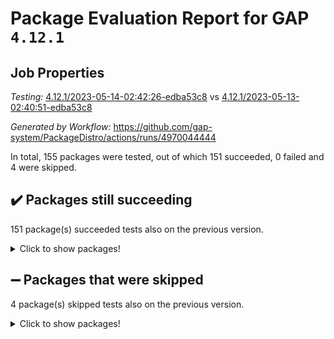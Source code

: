 # Package Evaluation Report for GAP `4.12.1`

## Job Properties

*Testing:* [4.12.1/2023-05-14-02:42:26-edba53c8](https://github.com/gap-system/PackageDistro/blob/data/reports/4.12.1/2023-05-14-02:42:26-edba53c8) vs [4.12.1/2023-05-13-02:40:51-edba53c8](https://github.com/gap-system/PackageDistro/blob/data/reports/4.12.1/2023-05-13-02:40:51-edba53c8)

*Generated by Workflow:* https://github.com/gap-system/PackageDistro/actions/runs/4970044444

In total, 155 packages were tested, out of which 151 succeeded, 0 failed and 4 were skipped.

## :heavy_check_mark: Packages still succeeding

151 package(s) succeeded tests also on the previous version.
<details><summary>Click to show packages!</summary>

- 4ti2interface 2023.02-04 [(success)](https://github.com/gap-system/PackageDistro/actions/runs/4970044444/jobs/8893751540)
- ace 5.6.2 [(success)](https://github.com/gap-system/PackageDistro/actions/runs/4970044444/jobs/8893751650)
- aclib 1.3.2 [(success)](https://github.com/gap-system/PackageDistro/actions/runs/4970044444/jobs/8893751733)
- agt 0.3.1 [(success)](https://github.com/gap-system/PackageDistro/actions/runs/4970044444/jobs/8893751835)
- alnuth 3.2.1 [(success)](https://github.com/gap-system/PackageDistro/actions/runs/4970044444/jobs/8893751930)
- anupq 3.3.0 [(success)](https://github.com/gap-system/PackageDistro/actions/runs/4970044444/jobs/8893752012)
- atlasrep 2.1.6 [(success)](https://github.com/gap-system/PackageDistro/actions/runs/4970044444/jobs/8893752091)
- autodoc 2022.10.20 [(success)](https://github.com/gap-system/PackageDistro/actions/runs/4970044444/jobs/8893752188)
- automata 1.15 [(success)](https://github.com/gap-system/PackageDistro/actions/runs/4970044444/jobs/8893752277)
- automgrp 1.3.2 [(success)](https://github.com/gap-system/PackageDistro/actions/runs/4970044444/jobs/8893752359)
- autpgrp 1.11 [(success)](https://github.com/gap-system/PackageDistro/actions/runs/4970044444/jobs/8893752444)
- cap 2023.05-04 [(success)](https://github.com/gap-system/PackageDistro/actions/runs/4970044444/jobs/8893752513)
- caratinterface 2.3.5 [(success)](https://github.com/gap-system/PackageDistro/actions/runs/4970044444/jobs/8893752594)
- cddinterface 2022.11.01 [(success)](https://github.com/gap-system/PackageDistro/actions/runs/4970044444/jobs/8893752656)
- circle 1.6.6 [(success)](https://github.com/gap-system/PackageDistro/actions/runs/4970044444/jobs/8893752722)
- classicpres 1.22 [(success)](https://github.com/gap-system/PackageDistro/actions/runs/4970044444/jobs/8893752793)
- cohomolo 1.6.11 [(success)](https://github.com/gap-system/PackageDistro/actions/runs/4970044444/jobs/8893752859)
- congruence 1.2.5 [(success)](https://github.com/gap-system/PackageDistro/actions/runs/4970044444/jobs/8893752933)
- corelg 1.56 [(success)](https://github.com/gap-system/PackageDistro/actions/runs/4970044444/jobs/8893753016)
- crime 1.6 [(success)](https://github.com/gap-system/PackageDistro/actions/runs/4970044444/jobs/8893753082)
- crisp 1.4.6 [(success)](https://github.com/gap-system/PackageDistro/actions/runs/4970044444/jobs/8893753152)
- crypting 0.10.4 [(success)](https://github.com/gap-system/PackageDistro/actions/runs/4970044444/jobs/8893753229)
- cryst 4.1.26 [(success)](https://github.com/gap-system/PackageDistro/actions/runs/4970044444/jobs/8893753288)
- crystcat 1.1.10 [(success)](https://github.com/gap-system/PackageDistro/actions/runs/4970044444/jobs/8893753366)
- ctbllib 1.3.5 [(success)](https://github.com/gap-system/PackageDistro/actions/runs/4970044444/jobs/8893753428)
- cubefree 1.19 [(success)](https://github.com/gap-system/PackageDistro/actions/runs/4970044444/jobs/8893753483)
- curlinterface 2.3.1 [(success)](https://github.com/gap-system/PackageDistro/actions/runs/4970044444/jobs/8893753537)
- cvec 2.8.1 [(success)](https://github.com/gap-system/PackageDistro/actions/runs/4970044444/jobs/8893753605)
- datastructures 0.3.0 [(success)](https://github.com/gap-system/PackageDistro/actions/runs/4970044444/jobs/8893753675)
- deepthought 1.0.6 [(success)](https://github.com/gap-system/PackageDistro/actions/runs/4970044444/jobs/8893753737)
- design 1.8 [(success)](https://github.com/gap-system/PackageDistro/actions/runs/4970044444/jobs/8893753778)
- difsets 2.3.1 [(success)](https://github.com/gap-system/PackageDistro/actions/runs/4970044444/jobs/8893753820)
- digraphs 1.6.2 [(success)](https://github.com/gap-system/PackageDistro/actions/runs/4970044444/jobs/8893753863)
- edim 1.3.7 [(success)](https://github.com/gap-system/PackageDistro/actions/runs/4970044444/jobs/8893753899)
- example 4.3.4 [(success)](https://github.com/gap-system/PackageDistro/actions/runs/4970044444/jobs/8893753937)
- examplesforhomalg 2023.02-04 [(success)](https://github.com/gap-system/PackageDistro/actions/runs/4970044444/jobs/8893753987)
- factint 1.6.3 [(success)](https://github.com/gap-system/PackageDistro/actions/runs/4970044444/jobs/8893754035)
- ferret 1.0.9 [(success)](https://github.com/gap-system/PackageDistro/actions/runs/4970044444/jobs/8893754079)
- fga 1.5.0 [(success)](https://github.com/gap-system/PackageDistro/actions/runs/4970044444/jobs/8893754122)
- fining 1.5.5 [(success)](https://github.com/gap-system/PackageDistro/actions/runs/4970044444/jobs/8893754174)
- float 1.0.3 [(success)](https://github.com/gap-system/PackageDistro/actions/runs/4970044444/jobs/8893754214)
- format 1.4.3 [(success)](https://github.com/gap-system/PackageDistro/actions/runs/4970044444/jobs/8893754258)
- forms 1.2.9 [(success)](https://github.com/gap-system/PackageDistro/actions/runs/4970044444/jobs/8893754298)
- fplsa 1.2.6 [(success)](https://github.com/gap-system/PackageDistro/actions/runs/4970044444/jobs/8893754333)
- fr 2.4.12 [(success)](https://github.com/gap-system/PackageDistro/actions/runs/4970044444/jobs/8893754373)
- francy 2.0.3 [(success)](https://github.com/gap-system/PackageDistro/actions/runs/4970044444/jobs/8893754406)
- fwtree 1.3 [(success)](https://github.com/gap-system/PackageDistro/actions/runs/4970044444/jobs/8893754446)
- gapdoc 1.6.6 [(success)](https://github.com/gap-system/PackageDistro/actions/runs/4970044444/jobs/8893754495)
- gauss 2023.02-04 [(success)](https://github.com/gap-system/PackageDistro/actions/runs/4970044444/jobs/8893754532)
- gaussforhomalg 2023.02-04 [(success)](https://github.com/gap-system/PackageDistro/actions/runs/4970044444/jobs/8893754568)
- gbnp 1.0.5 [(success)](https://github.com/gap-system/PackageDistro/actions/runs/4970044444/jobs/8893754597)
- generalizedmorphismsforcap 2023.03-01 [(success)](https://github.com/gap-system/PackageDistro/actions/runs/4970044444/jobs/8893754631)
- genss 1.6.8 [(success)](https://github.com/gap-system/PackageDistro/actions/runs/4970044444/jobs/8893754663)
- gradedmodules 2023.02-04 [(success)](https://github.com/gap-system/PackageDistro/actions/runs/4970044444/jobs/8893754697)
- gradedringforhomalg 2023.02-04 [(success)](https://github.com/gap-system/PackageDistro/actions/runs/4970044444/jobs/8893754728)
- grape 4.9.0 [(success)](https://github.com/gap-system/PackageDistro/actions/runs/4970044444/jobs/8893754765)
- groupoids 1.73 [(success)](https://github.com/gap-system/PackageDistro/actions/runs/4970044444/jobs/8893754801)
- grpconst 2.6.4 [(success)](https://github.com/gap-system/PackageDistro/actions/runs/4970044444/jobs/8893754833)
- guarana 0.96.3 [(success)](https://github.com/gap-system/PackageDistro/actions/runs/4970044444/jobs/8893754864)
- guava 3.18 [(success)](https://github.com/gap-system/PackageDistro/actions/runs/4970044444/jobs/8893754890)
- hap 1.55 [(success)](https://github.com/gap-system/PackageDistro/actions/runs/4970044444/jobs/8893754927)
- hapcryst 0.1.15 [(success)](https://github.com/gap-system/PackageDistro/actions/runs/4970044444/jobs/8893754964)
- hecke 1.5.3 [(success)](https://github.com/gap-system/PackageDistro/actions/runs/4970044444/jobs/8893755003)
- help 3.5 [(success)](https://github.com/gap-system/PackageDistro/actions/runs/4970044444/jobs/8893755045)
- homalg 2023.02-05 [(success)](https://github.com/gap-system/PackageDistro/actions/runs/4970044444/jobs/8893755079)
- homalgtocas 2023.02-04 [(success)](https://github.com/gap-system/PackageDistro/actions/runs/4970044444/jobs/8893755114)
- idrel 2.45 [(success)](https://github.com/gap-system/PackageDistro/actions/runs/4970044444/jobs/8893755151)
- images 1.3.1 [(success)](https://github.com/gap-system/PackageDistro/actions/runs/4970044444/jobs/8893755188)
- intpic 0.3.0 [(success)](https://github.com/gap-system/PackageDistro/actions/runs/4970044444/jobs/8893755219)
- io 4.8.1 [(success)](https://github.com/gap-system/PackageDistro/actions/runs/4970044444/jobs/8893755261)
- io_forhomalg 2023.02-04 [(success)](https://github.com/gap-system/PackageDistro/actions/runs/4970044444/jobs/8893755297)
- irredsol 1.4.4 [(success)](https://github.com/gap-system/PackageDistro/actions/runs/4970044444/jobs/8893755337)
- json 2.1.1 [(success)](https://github.com/gap-system/PackageDistro/actions/runs/4970044444/jobs/8893755367)
- jupyterkernel 1.5.0 [(success)](https://github.com/gap-system/PackageDistro/actions/runs/4970044444/jobs/8893755409)
- jupyterviz 1.5.6 [(success)](https://github.com/gap-system/PackageDistro/actions/runs/4970044444/jobs/8893755452)
- kan 1.35 [(success)](https://github.com/gap-system/PackageDistro/actions/runs/4970044444/jobs/8893755490)
- kbmag 1.5.11 [(success)](https://github.com/gap-system/PackageDistro/actions/runs/4970044444/jobs/8893755540)
- laguna 3.9.6 [(success)](https://github.com/gap-system/PackageDistro/actions/runs/4970044444/jobs/8893755594)
- liealgdb 2.2.1 [(success)](https://github.com/gap-system/PackageDistro/actions/runs/4970044444/jobs/8893755658)
- liepring 2.8 [(success)](https://github.com/gap-system/PackageDistro/actions/runs/4970044444/jobs/8893755707)
- liering 2.4.2 [(success)](https://github.com/gap-system/PackageDistro/actions/runs/4970044444/jobs/8893755773)
- linearalgebraforcap 2023.05-02 [(success)](https://github.com/gap-system/PackageDistro/actions/runs/4970044444/jobs/8893755832)
- localizeringforhomalg 2023.02-04 [(success)](https://github.com/gap-system/PackageDistro/actions/runs/4970044444/jobs/8893755903)
- loops 3.4.3 [(success)](https://github.com/gap-system/PackageDistro/actions/runs/4970044444/jobs/8893755963)
- lpres 1.0.3 [(success)](https://github.com/gap-system/PackageDistro/actions/runs/4970044444/jobs/8893756025)
- majoranaalgebras 1.5.1 [(success)](https://github.com/gap-system/PackageDistro/actions/runs/4970044444/jobs/8893756097)
- mapclass 1.4.6 [(success)](https://github.com/gap-system/PackageDistro/actions/runs/4970044444/jobs/8893756154)
- matgrp 0.70 [(success)](https://github.com/gap-system/PackageDistro/actions/runs/4970044444/jobs/8893756221)
- matricesforhomalg 2023.02-04 [(success)](https://github.com/gap-system/PackageDistro/actions/runs/4970044444/jobs/8893756295)
- modisom 2.5.4 [(success)](https://github.com/gap-system/PackageDistro/actions/runs/4970044444/jobs/8893756364)
- modulepresentationsforcap 2023.05-01 [(success)](https://github.com/gap-system/PackageDistro/actions/runs/4970044444/jobs/8893756433)
- modules 2023.02-04 [(success)](https://github.com/gap-system/PackageDistro/actions/runs/4970044444/jobs/8893756504)
- monoidalcategories 2023.04-01 [(success)](https://github.com/gap-system/PackageDistro/actions/runs/4970044444/jobs/8893756577)
- nconvex 2022.09-01 [(success)](https://github.com/gap-system/PackageDistro/actions/runs/4970044444/jobs/8893756656)
- nilmat 1.4.2 [(success)](https://github.com/gap-system/PackageDistro/actions/runs/4970044444/jobs/8893756739)
- nock 1.5 [(success)](https://github.com/gap-system/PackageDistro/actions/runs/4970044444/jobs/8893756897)
- normalizinterface 1.3.5 [(success)](https://github.com/gap-system/PackageDistro/actions/runs/4970044444/jobs/8893756977)
- nq 2.5.10 [(success)](https://github.com/gap-system/PackageDistro/actions/runs/4970044444/jobs/8893757077)
- numericalsgps 1.3.1 [(success)](https://github.com/gap-system/PackageDistro/actions/runs/4970044444/jobs/8893757179)
- openmath 11.5.3 [(success)](https://github.com/gap-system/PackageDistro/actions/runs/4970044444/jobs/8893757314)
- orb 4.9.0 [(success)](https://github.com/gap-system/PackageDistro/actions/runs/4970044444/jobs/8893757399)
- packagemanager 1.4.1 [(success)](https://github.com/gap-system/PackageDistro/actions/runs/4970044444/jobs/8893757480)
- patternclass 2.4.3 [(success)](https://github.com/gap-system/PackageDistro/actions/runs/4970044444/jobs/8893757567)
- permut 2.0.4 [(success)](https://github.com/gap-system/PackageDistro/actions/runs/4970044444/jobs/8893757649)
- polenta 1.3.10 [(success)](https://github.com/gap-system/PackageDistro/actions/runs/4970044444/jobs/8893757729)
- polymaking 0.8.6 [(success)](https://github.com/gap-system/PackageDistro/actions/runs/4970044444/jobs/8893757808)
- primgrp 3.4.4 [(success)](https://github.com/gap-system/PackageDistro/actions/runs/4970044444/jobs/8893757914)
- profiling 2.5.2 [(success)](https://github.com/gap-system/PackageDistro/actions/runs/4970044444/jobs/8893758006)
- qpa 1.34 [(success)](https://github.com/gap-system/PackageDistro/actions/runs/4970044444/jobs/8893758098)
- quagroup 1.8.3 [(success)](https://github.com/gap-system/PackageDistro/actions/runs/4970044444/jobs/8893758182)
- radiroot 2.9 [(success)](https://github.com/gap-system/PackageDistro/actions/runs/4970044444/jobs/8893758295)
- rcwa 4.7.1 [(success)](https://github.com/gap-system/PackageDistro/actions/runs/4970044444/jobs/8893758383)
- rds 1.8 [(success)](https://github.com/gap-system/PackageDistro/actions/runs/4970044444/jobs/8893758492)
- recog 1.4.2 [(success)](https://github.com/gap-system/PackageDistro/actions/runs/4970044444/jobs/8893758579)
- repndecomp 1.3.0 [(success)](https://github.com/gap-system/PackageDistro/actions/runs/4970044444/jobs/8893758673)
- repsn 3.1.1 [(success)](https://github.com/gap-system/PackageDistro/actions/runs/4970044444/jobs/8893758751)
- resclasses 4.7.3 [(success)](https://github.com/gap-system/PackageDistro/actions/runs/4970044444/jobs/8893758818)
- ringsforhomalg 2023.02-05 [(success)](https://github.com/gap-system/PackageDistro/actions/runs/4970044444/jobs/8893758892)
- sco 2023.02-04 [(success)](https://github.com/gap-system/PackageDistro/actions/runs/4970044444/jobs/8893758963)
- scscp 2.4.1 [(success)](https://github.com/gap-system/PackageDistro/actions/runs/4970044444/jobs/8893759043)
- semigroups 5.2.1 [(success)](https://github.com/gap-system/PackageDistro/actions/runs/4970044444/jobs/8893759128)
- sglppow 2.3 [(success)](https://github.com/gap-system/PackageDistro/actions/runs/4970044444/jobs/8893759219)
- sgpviz 0.999.5 [(success)](https://github.com/gap-system/PackageDistro/actions/runs/4970044444/jobs/8893759295)
- simpcomp 2.1.14 [(success)](https://github.com/gap-system/PackageDistro/actions/runs/4970044444/jobs/8893759366)
- singular 2023.02.09 [(success)](https://github.com/gap-system/PackageDistro/actions/runs/4970044444/jobs/8893759442)
- sl2reps 1.1 [(success)](https://github.com/gap-system/PackageDistro/actions/runs/4970044444/jobs/8893759503)
- sla 1.5.3 [(success)](https://github.com/gap-system/PackageDistro/actions/runs/4970044444/jobs/8893759570)
- smallgrp 1.5.2 [(success)](https://github.com/gap-system/PackageDistro/actions/runs/4970044444/jobs/8893759651)
- smallsemi 0.6.13 [(success)](https://github.com/gap-system/PackageDistro/actions/runs/4970044444/jobs/8893759726)
- sonata 2.9.6 [(success)](https://github.com/gap-system/PackageDistro/actions/runs/4970044444/jobs/8893759813)
- sophus 1.27 [(success)](https://github.com/gap-system/PackageDistro/actions/runs/4970044444/jobs/8893759909)
- spinsym 1.5.2 [(success)](https://github.com/gap-system/PackageDistro/actions/runs/4970044444/jobs/8893759986)
- standardff 0.9.4 [(success)](https://github.com/gap-system/PackageDistro/actions/runs/4970044444/jobs/8893760048)
- symbcompcc 1.3.2 [(success)](https://github.com/gap-system/PackageDistro/actions/runs/4970044444/jobs/8893760128)
- thelma 1.3 [(success)](https://github.com/gap-system/PackageDistro/actions/runs/4970044444/jobs/8893760216)
- tomlib 1.2.9 [(success)](https://github.com/gap-system/PackageDistro/actions/runs/4970044444/jobs/8893760285)
- toolsforhomalg 2023.03-01 [(success)](https://github.com/gap-system/PackageDistro/actions/runs/4970044444/jobs/8893760367)
- toric 1.9.5 [(success)](https://github.com/gap-system/PackageDistro/actions/runs/4970044444/jobs/8893760432)
- toricvarieties 2022.07.13 [(success)](https://github.com/gap-system/PackageDistro/actions/runs/4970044444/jobs/8893760489)
- transgrp 3.6.4 [(success)](https://github.com/gap-system/PackageDistro/actions/runs/4970044444/jobs/8893760552)
- ugaly 4.0.3 [(success)](https://github.com/gap-system/PackageDistro/actions/runs/4970044444/jobs/8893760610)
- unipot 1.5 [(success)](https://github.com/gap-system/PackageDistro/actions/runs/4970044444/jobs/8893760673)
- unitlib 4.2.0 [(success)](https://github.com/gap-system/PackageDistro/actions/runs/4970044444/jobs/8893760730)
- utils 0.82 [(success)](https://github.com/gap-system/PackageDistro/actions/runs/4970044444/jobs/8893760790)
- uuid 0.7 [(success)](https://github.com/gap-system/PackageDistro/actions/runs/4970044444/jobs/8893760853)
- walrus 0.9991 [(success)](https://github.com/gap-system/PackageDistro/actions/runs/4970044444/jobs/8893760904)
- wedderga 4.10.3 [(success)](https://github.com/gap-system/PackageDistro/actions/runs/4970044444/jobs/8893760956)
- xmod 2.91 [(success)](https://github.com/gap-system/PackageDistro/actions/runs/4970044444/jobs/8893760998)
- xmodalg 1.23 [(success)](https://github.com/gap-system/PackageDistro/actions/runs/4970044444/jobs/8893761055)
- yangbaxter 0.10.3 [(success)](https://github.com/gap-system/PackageDistro/actions/runs/4970044444/jobs/8893761102)
- zeromqinterface 0.14 [(success)](https://github.com/gap-system/PackageDistro/actions/runs/4970044444/jobs/8893761147)
</details>

## :heavy_minus_sign: Packages that were skipped

4 package(s) skipped tests also on the previous version.
<details><summary>Click to show packages!</summary>

- browse 1.8.21 [(skipped)](https://github.com/gap-system/PackageDistro/actions/runs/4970044444/jobs/8893654044)
- itc 1.5.1 [(skipped)](https://github.com/gap-system/PackageDistro/actions/runs/4970044444/jobs/8893654044)
- polycyclic 2.16 [(skipped)](https://github.com/gap-system/PackageDistro/actions/runs/4970044444/jobs/8893654044)
- xgap 4.31 [(skipped)](https://github.com/gap-system/PackageDistro/actions/runs/4970044444/jobs/8893654044)
</details>

